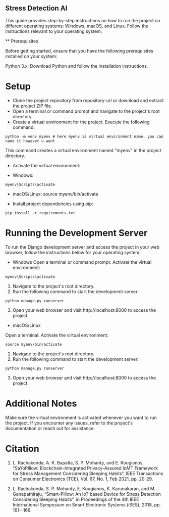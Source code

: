 
## Stress Detection AI

This guide provides step-by-step instructions on how to run the project on different operating systems: Windows, macOS, and Linux. Follow the instructions relevant to your operating system.

** Prerequisites

Before getting started, ensure that you have the following prerequisites installed on your system:

Python 3.x: Download Python and follow the installation instructions.

# Setup

* Clone the project repository from repository-url or download and extract the project ZIP file.
* Open a terminal or command prompt and navigate to the project's root directory.
* Create a virtual environment for the project. Execute the following command:

```
python -m venv myenv # here myenv is virtual environment name, you can name it however u want
```
This command creates a virtual environment named "myenv" in the project directory.

* Activate the virtual environment:
- Windows:
```
myenv\Scripts\activate
```
- macOS/Linux:
source myenv/bin/activate

* Install project dependencies using pip:
```
pip install -r requirements.txt
```

# Running the Development Server

To run the Django development server and access the project in your web browser, follow the instructions below for your operating system.

- Windows
Open a terminal or command prompt.
Activate the virtual environment:

```
myenv\Scripts\activate
```

1. Navigate to the project's root directory.
2. Run the following command to start the development server:

```
python manage.py runserver
```

3. Open your web browser and visit http://localhost:8000 to access the project.

- macOS/Linux

Open a terminal.
Activate the virtual environment:

```
source myenv/bin/activate
```

1. Navigate to the project's root directory.
2. Run the following command to start the development server:

```
python manage.py runserver
```

3. Open your web browser and visit http://localhost:8000 to access the project.

# Additional Notes
Make sure the virtual environment is activated whenever you want to run the project.
If you encounter any issues, refer to the project's documentation or reach out for assistance.

# Citation

1. L. Rachakonda, A. K. Bapatla, S. P. Mohanty, and E. Kougianos, “SaYoPillow: Blockchain-Integrated Privacy-Assured IoMT Framework for Stress Management Considering Sleeping Habits”, IEEE Transactions on Consumer Electronics (TCE), Vol. 67, No. 1, Feb 2021, pp. 20-29.

2. L. Rachakonda, S. P. Mohanty, E. Kougianos, K. Karunakaran, and M. Ganapathiraju, “Smart-Pillow: An IoT based Device for Stress Detection Considering Sleeping Habits”, in Proceedings of the 4th IEEE International Symposium on Smart Electronic Systems (iSES), 2018, pp. 161--166.
